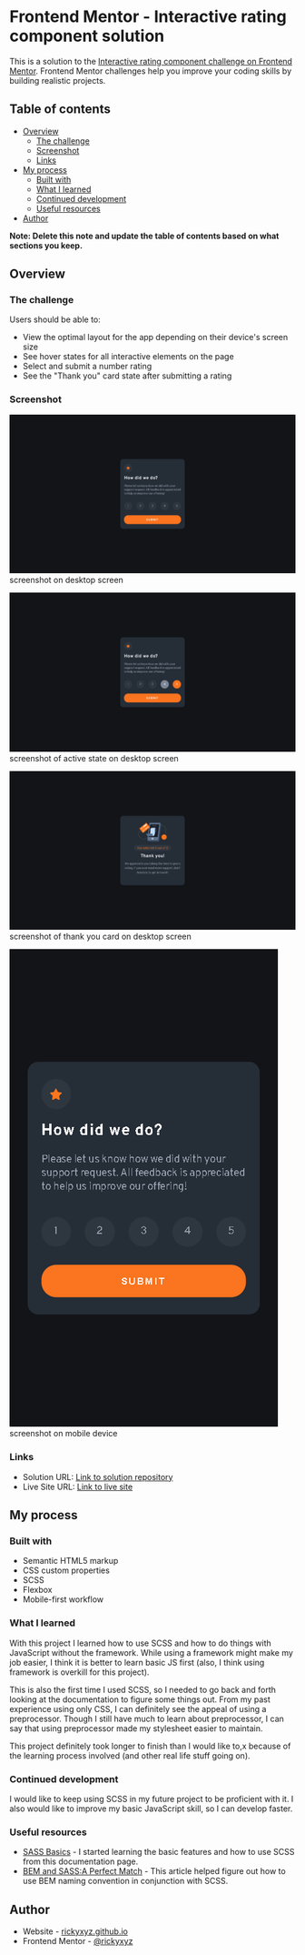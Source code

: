 # Frontend Mentor - Interactive rating component solution

This is a solution to the [Interactive rating component challenge on Frontend Mentor](https://www.frontendmentor.io/challenges/interactive-rating-component-koxpeBUmI). Frontend Mentor challenges help you improve your coding skills by building realistic projects.

## Table of contents

- [Overview](#overview)
  - [The challenge](#the-challenge)
  - [Screenshot](#screenshot)
  - [Links](#links)
- [My process](#my-process)
  - [Built with](#built-with)
  - [What I learned](#what-i-learned)
  - [Continued development](#continued-development)
  - [Useful resources](#useful-resources)
- [Author](#author)

**Note: Delete this note and update the table of contents based on what sections you keep.**

## Overview

### The challenge

Users should be able to:

- View the optimal layout for the app depending on their device's screen size
- See hover states for all interactive elements on the page
- Select and submit a number rating
- See the "Thank you" card state after submitting a rating

### Screenshot

![desktop default state](./screenshot/interactive-rating-component.png)
screenshot on desktop screen

![desktop active state](./screenshot/interactive-rating-component-active.png)
screenshot of active state on desktop screen

![desktop thank you state](./screenshot/interactive-rating-component-thank-you.png)
screenshot of thank you card on desktop screen

![mobile state](./screenshot/interactive-rating-component-mobile.png)
screenshot on mobile device

### Links

- Solution URL: [Link to solution repository](https://github.com/rickyxyz/frontendmentor-projects/tree/main/interactive-rating-component-main)
- Live Site URL: [Link to live site](https://rickyxyz.github.io/frontendmentor-projects/interactive-rating-component-main/index.html)

## My process

### Built with

- Semantic HTML5 markup
- CSS custom properties
- SCSS
- Flexbox
- Mobile-first workflow

### What I learned

With this project I learned how to use SCSS and how to do things with JavaScript without the framework. While using a framework might make my job easier, I think it is better to learn basic JS first (also, I think using framework is overkill for this project).

This is also the first time I used SCSS, so I needed to go back and forth looking at the documentation to figure some things out. From my past experience using only CSS, I can definitely see the appeal of using a preprocessor. Though I still have much to learn about preprocessor, I can say that using preprocessor made my stylesheet easier to maintain.

This project definitely took longer to finish than I would like to,x because of the learning process involved (and other real life stuff going on).

### Continued development

I would like to keep using SCSS in my future project to be proficient with it. I also would like to improve my basic JavaScript skill, so I can develop faster.

### Useful resources

- [SASS Basics](https://sass-lang.com/guide) - I started learning the basic features and how to use SCSS from this documentation page.
- [BEM and SASS:A Perfect Match](https://andrew-barnes.medium.com/bem-and-sass-a-perfect-match-5e48d9bc3894) - This article helped figure out how to use BEM naming convention in conjunction with SCSS.

## Author

- Website - [rickyxyz.github.io](https://rickyxyz.github.io/)
- Frontend Mentor - [@rickyxyz](https://www.frontendmentor.io/profile/rickyxyz)
